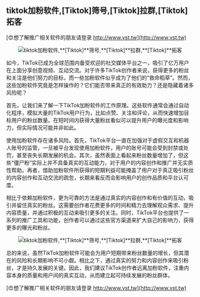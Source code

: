 ## **tiktok加粉软件,**[Tiktok]**筛号,**[Tiktok]**拉群,**[Tiktok]**拓客**

[😍想了解推广相关软件的朋友请登录 http://www.vst.tw](http://www.vst.tw)

 <center><img src="https://vst.tw/MP4/tuiguang/png/5.png" alt="tiktok加粉软件,**[Tiktok]**筛号,**[Tiktok]**拉群,**[Tiktok]**拓客"></center>

如今，TikTok已成为全球范围内备受欢迎的社交媒体平台之一，吸引了亿万用户在上面分享创意视频、互动交流。对于许多TikTok创作者来说，获得更多的粉丝和关注是他们努力的目标，而一些加粉软件似乎成为了他们的“救命稻草”。然而，这些加粉软件究竟是怎样操作的？它们能否带来真正的有效助力？还是隐藏着诸多风险呢？

首先，让我们来了解一下TikTok加粉软件的工作原理。这些软件通常会通过自动化程序，模拟大量的TikTok用户行为，比如点赞、关注和评论，从而快速增加目标用户的粉丝数量。在短时间内获得大量粉丝看似可以提升用户的曝光度和影响力，但实际情况可能并非如此。

使用加粉软件存在诸多风险。首先，TikTok平台一直在加强对于虚假交互和机器人账号的监管，一旦被平台发现使用加粉软件，用户的账号可能会受到封禁或处罚，甚至丧失长期发展的机会。其次，虽然表面上看起来粉丝数量增加了，但这些“僵尸粉”实际上并不具备真实的互动能力，对于用户的内容创作和推广并无实质性帮助。再者，借助加粉软件所获得的短期利益可能掩盖了用户对于真正吸引粉丝的内容创作和互动交流的疏忽，长期来看反而会影响用户的创作品质和平台认可度。

相比于依赖加粉软件，更为可靠的方法是通过真实的内容创作和有价值的互动，吸引并留住真实的粉丝。这需要创作者花费更多的时间和精力去理解观众需求、提升内容质量，并通过积极的互动来吸引更多的关注。同时，TikTok平台也提供了一系列的推广工具和功能，创作者可以通过这些官方渠道来扩大自己的影响力，获得更多的曝光和粉丝。

 <center><img src="https://vst.tw/MP4/tuiguang/png/3.png" alt="tiktok加粉软件,**[Tiktok]**筛号,**[Tiktok]**拉群,**[Tiktok]**拓客"></center>

总的来说，虽然TikTok加粉软件可能会为用户短期带来粉丝数量的增长，但其潜在的风险和长期影响不可小觑。相比之下，通过真实的努力和内容创作来吸引粉丝，才是持久发展的关键。因此，我们建议TikTok创作者远离加粉软件，注重内容本身的质量和用户间的真实互动，从而建立起可持续发展的粉丝群体。

[😍想了解推广相关软件的朋友请登录 http://www.vst.tw](http://www.vst.tw)



